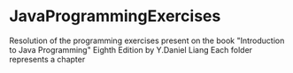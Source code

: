 # JavaProgrammingExercises
Resolution of the programming exercises present on the book "Introduction to Java Programming" Eighth Edition by Y.Daniel Liang
Each folder represents a chapter
